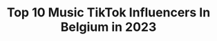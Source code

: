 ---
title: Top 10 Music TikTok Influencers In Belgium in 2023
description: >-
  Find top music TikTok influencers in Belgium in 2023. Most popular hashtags: #fyp #foryou #foryoupage #viral.
platform: TikTok
hits: 46
text_top: Discover the most popular TikTok accounts on inBeat.
text_bottom: inBeat has 46 TikTok influencers like this in Belgium for you to connect with.
profiles:
  - username: "val23ch"
    fullname: >-
      Valou 💜
    bio: >-
      18 yo. 🧸✨ Follow me to on Instagram. 💫 "live with passion, live musical.ly"
    location: "Belgium"
    followers: 51400
    engagement: 1965
    commentsToLikes: 0.042302
    id: ck9fwryft2roc0j78tfh9ohrv
    verified: false
    hashtags: "#lgbt, #fyp, #gay, #pov"
  - username: "nanouly"
    fullname: >-
      ☆☆☆
    bio: >-
      ❁ Nanou ❁ ♕ friends ♕ ✰ family ✰ ツ musical & gym forever ツ
    location: "Belgium"
    followers: 2333
    engagement: 2138
    commentsToLikes: 0.037018
    id: ck9rll1mzygwq0j78gm93g2t6
    verified: false
    hashtags: "#foryou, #foryoupage, #fyp, #fy"
  - username: "fire.memes_"
    fullname: >-
      memes
    bio: >-
      🌈Best memes page🌈 💧Follow↖️💧 your daily dose memes🥶 125.K🔥? New Music
    location: "Belgium"
    followers: 123600
    engagement: 1951
    commentsToLikes: 0.019796
    id: ckdhgyg0rxvsp0j23dmgcrlop
    verified: false
    hashtags: "#biden, #foryoupage, #tiktok, #meme"
  - username: "wannesynnave"
    fullname: >-
      Wanne Synnave
    bio: >-
      - ‘t is wanne - 📻 DJ @ MNM 🥳 musicals 📸 insta: wannesynnave
    location: "Belgium"
    followers: 33300
    engagement: 1032
    commentsToLikes: 0.024745
    id: ck8tst0dqriby0j783q342juv
    verified: false
    hashtags: "#voorjou, #fy, #foryou, #fyp"
  - username: "studiobrussel"
    fullname: >-
      Studio Brussel
    bio: >-
      Life is music
    location: "Belgium"
    followers: 122200
    engagement: 903
    commentsToLikes: 0.008010
    id: ckcjm2d7keqzj0j23ukcorx0o
    verified: false
    hashtags: "#fokdeblok, #deafrekening, #fyp, #examens"
  - username: "dovushking"
    fullname: >-
      Dovush king 🖤
    bio: >-
      İnstegram da 3k olur muyuz 😊❤️ Music is my life ❤️🎤🎼 HEDEF 30k❤️🤩
    location: "Belgium"
    followers: 22400
    engagement: 926
    commentsToLikes: 0.010535
    id: ckbllmvzxe40s0j23krdvh22e
    verified: false
    hashtags: "#duman, #sevgilim, #seni, #shisha"
  - username: "alizeecattrysse"
    fullname: >-
      Alizee Cattrysse
    bio: >-
      "live with passion, live musical.ly" ♡ 18-11-2001 ♡ 3.5k💗
    location: "Belgium"
    followers: 3567
    engagement: 1113
    commentsToLikes: 0.019231
    id: ckahvso0xnxqh0i7898mtr7td
    verified: false
    hashtags: "#viral, #trend, #belgium, #antwerp"
  - username: "dantemoris"
    fullname: >-
      Dante Moris 🇬🇭🇧🇪
    bio: >-
      If you like this then you might as well go check my music. 10k who’s with me
    location: "Belgium"
    followers: 8374
    engagement: 910
    commentsToLikes: 0.023872
    id: ckbfdfmrg6rnt0j231hyo315z
    verified: false
    hashtags: "#voiceover, #releteble, #viral, #fy"
  - username: "robertfalcon_"
    fullname: >-
      robertfalcon_
    bio: >-
      Full time DJ and music producer!🎧🎹 Belgium - Antwerp🇧🇪 IG: Robertfalcon_
    location: "Belgium"
    followers: 43981
    engagement: 815
    commentsToLikes: 0.018411
    id: cka7nq87ty6jz0i78p80jbicm
    verified: true
    hashtags: "#magic, #foryou, #corona, #coronavirus"
  - username: "ypsilon_yuy"
    fullname: >-
      Ypsilon
    bio: >-
      Je vends le compte Viens dm insta si intéressé(e) :)
    location: "Belgium"
    followers: 22200
    engagement: 1481
    commentsToLikes: 0.053558
    id: ckdi69yqo7mbe0j23mb45mnrs
    verified: false
    hashtags: "#piano, #music, #pourtoi, #singing"
---